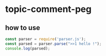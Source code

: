 # topic-comment-peg

## how to use
```js
const parser = require('parser.js');
const parsed = parser.parse(">>1 hello !");
console.log(parsed);
```
